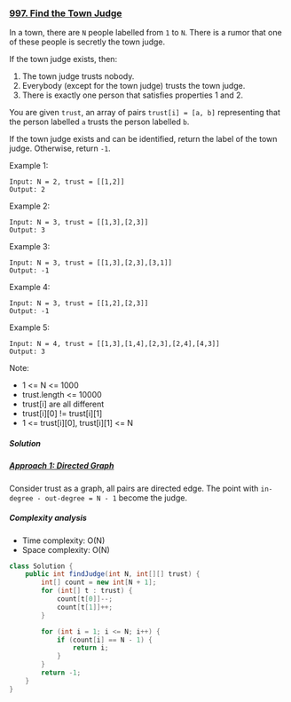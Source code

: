 ### [997. Find the Town Judge](https://leetcode.com/problems/find-the-town-judge/)



In a town, there are `N` people labelled from `1` to `N`.  There is a rumor that one of these people is secretly the town judge.

If the town judge exists, then:

1. The town judge trusts nobody.
2. Everybody (except for the town judge) trusts the town judge.
3. There is exactly one person that satisfies properties 1 and 2.

You are given `trust`, an array of pairs `trust[i] = [a, b]` representing that the person labelled `a` trusts the person labelled `b`.

If the town judge exists and can be identified, return the label of the town judge.  Otherwise, return `-1`.

 

Example 1:
```
Input: N = 2, trust = [[1,2]]
Output: 2
```
Example 2:
```
Input: N = 3, trust = [[1,3],[2,3]]
Output: 3
```
Example 3:
```
Input: N = 3, trust = [[1,3],[2,3],[3,1]]
Output: -1
```
Example 4:
```
Input: N = 3, trust = [[1,2],[2,3]]
Output: -1
```
Example 5:
```
Input: N = 4, trust = [[1,3],[1,4],[2,3],[2,4],[4,3]]
Output: 3
``` 

Note:

- 1 <= N <= 1000
- trust.length <= 10000
- trust[i] are all different
- trust[i][0] != trust[i][1]
- 1 <= trust[i][0], trust[i][1] <= N

##### Solution

##### [Approach 1: Directed Graph](https://leetcode.com/problems/find-the-town-judge/discuss/242938/JavaC%2B%2BPython-Directed-Graph)

Consider trust as a graph, all pairs are directed edge.
The point with `in-degree - out-degree = N - 1` become the judge.

##### Complexity analysis
- Time complexity: O(N)
- Space complexity: O(N)

```java
class Solution {
    public int findJudge(int N, int[][] trust) {
        int[] count = new int[N + 1];
        for (int[] t : trust) {
            count[t[0]]--;
            count[t[1]]++;
        }

        for (int i = 1; i <= N; i++) {
            if (count[i] == N - 1) {
                return i;
            }
        }
        return -1;
    }
}
```